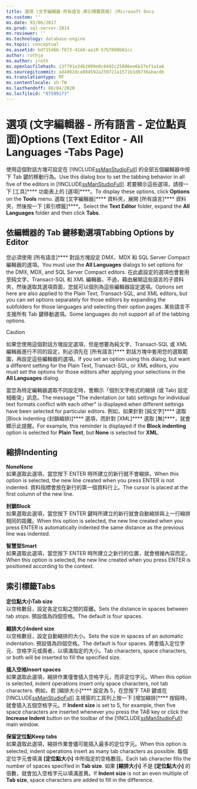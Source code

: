 ```yaml
---
title: 選項 (文字編輯器-所有語言-索引標籤頁面) |Microsoft Docs
ms.custom: ''
ms.date: 03/06/2017
ms.prod: sql-server-2014
ms.reviewer: ''
ms.technology: database-engine
ms.topic: conceptual
ms.assetid: bd715d6b-f873-41d4-aa10-57b7098b61cc
author: rothja
ms.author: jroth
ms.openlocfilehash: 13f791e34b2099e8c0492c25886ee6b37ef1a1a6
ms.sourcegitcommit: ad4d92dce894592a259721a1571b1d8736abacdb
ms.translationtype: MT
ms.contentlocale: zh-TW
ms.lasthandoff: 08/04/2020
ms.locfileid: "87599173"
---
```

# <a name="options-text-editor---all-languages--tabs-page"></a><span data-ttu-id="e53db-102">選項 (文字編輯器 - 所有語言 - 定位點頁面)</span><span class="sxs-lookup"><span data-stu-id="e53db-102">Options (Text Editor - All Languages -Tabs Page)</span></span>
  <span data-ttu-id="e53db-103">使用這個對話方塊可設定在 [!INCLUDE[ssManStudioFull](../includes/ssmanstudiofull-md.md)] 的全部五個編輯器中按下 Tab 鍵的移動行為。</span><span class="sxs-lookup"><span data-stu-id="e53db-103">Use this dialog box to set the tabbing behavior in all five of the editors in [!INCLUDE[ssManStudioFull](../includes/ssmanstudiofull-md.md)].</span></span> <span data-ttu-id="e53db-104">若要顯示這些選項，請按一下 [工具]\*\*\*\* 功能表上的 [選項]\*\*\*\*。</span><span class="sxs-lookup"><span data-stu-id="e53db-104">To display these options, click **Options** on the **Tools** menu.</span></span> <span data-ttu-id="e53db-105">選取 [文字編輯器]\*\*\*\* 資料夾，展開 [所有語言]\*\*\*\* 資料夾，然後按一下 [索引標籤]\*\*\*\*。</span><span class="sxs-lookup"><span data-stu-id="e53db-105">Select the **Text Editor** folder, expand the **All Languages** folder and then click **Tabs**.</span></span>  
  
## <a name="tabbing-options-by-editor"></a><span data-ttu-id="e53db-106">依編輯器的 Tab 鍵移動選項</span><span class="sxs-lookup"><span data-stu-id="e53db-106">Tabbing Options by Editor</span></span>  
 <span data-ttu-id="e53db-107">您必須使用 [所有語言]\*\*\*\* 對話方塊設定 DMX、MDX 和 SQL Server Compact 編輯器的選項。</span><span class="sxs-lookup"><span data-stu-id="e53db-107">You must use the **All Languages** dialogs to set options for the DMX, MDX, and SQL Server Compact editors.</span></span> <span data-ttu-id="e53db-108">在此處設定的選項也會套用至純文字、Transact-SQL 和 XML 編輯器，不過，藉由展開這些語言的子資料夾，然後選取其選項頁面，您就可以個別為這些編輯器設定選項。</span><span class="sxs-lookup"><span data-stu-id="e53db-108">Options set here are also applied to the Plain Text, Transact-SQL, and XML editors, but you can set options separately for those editors by expanding the subfolders for those languages and selecting their option pages.</span></span> <span data-ttu-id="e53db-109">某些語言不支援所有 Tab 鍵移動選項。</span><span class="sxs-lookup"><span data-stu-id="e53db-109">Some languages do not support all of the tabbing options.</span></span>  
  
> [!CAUTION]  
>  <span data-ttu-id="e53db-110">如果您使用這個對話方塊設定選項，但是想要為純文字、Transact-SQL 或 XML 編輯器進行不同的設定，則必須先在 [所有語言]\*\*\*\* 對話方塊中套用您的選取範圍，再設定這些編輯器的選項。</span><span class="sxs-lookup"><span data-stu-id="e53db-110">If you set an option using this dialog, but want a different setting for the Plain Text, Transact-SQL, or XML editors, you must set the options for those editors after applying your selections in the **All Languages** dialog.</span></span>  
  
 <span data-ttu-id="e53db-111">當您為特定編輯器選取不同設定時，會顯示「個別文字格式的縮排 (或 Tab) 設定相衝突」訊息。</span><span class="sxs-lookup"><span data-stu-id="e53db-111">The message "The indentation (or tab) settings for individual text formats conflict with each other" is displayed when different settings have been selected for particular editors.</span></span> <span data-ttu-id="e53db-112">例如，如果針對 [純文字]\*\*\*\* 選取 [Block indenting (封鎖縮排)]\*\*\*\* 選項，而針對 [XML]\*\*\*\* 選取 [無]\*\*\*\*，就會顯示此提醒。</span><span class="sxs-lookup"><span data-stu-id="e53db-112">For example, this reminder is displayed if the **Block indenting** option is selected for **Plain Text**, but **None** is selected for **XML**.</span></span>  
  
## <a name="indenting"></a><span data-ttu-id="e53db-113">縮排</span><span class="sxs-lookup"><span data-stu-id="e53db-113">Indenting</span></span>  
 <span data-ttu-id="e53db-114">**None**</span><span class="sxs-lookup"><span data-stu-id="e53db-114">**None**</span></span>  
 <span data-ttu-id="e53db-115">如果選取此選項，當您按下 ENTER 時所建立的新行就不會縮排。</span><span class="sxs-lookup"><span data-stu-id="e53db-115">When this option is selected, the new line created when you press ENTER is not indented.</span></span> <span data-ttu-id="e53db-116">資料指標會放在新行的第一個資料行上。</span><span class="sxs-lookup"><span data-stu-id="e53db-116">The cursor is placed at the first column of the new line.</span></span>  
  
 <span data-ttu-id="e53db-117">**封鎖**</span><span class="sxs-lookup"><span data-stu-id="e53db-117">**Block**</span></span>  
 <span data-ttu-id="e53db-118">如果選取此選項，當您按下 ENTER 鍵時所建立的新行就會自動縮排與上一行縮排相同的距離。</span><span class="sxs-lookup"><span data-stu-id="e53db-118">When this option is selected, the new line created when you press ENTER is automatically indented the same distance as the previous line was indented.</span></span>  
  
 <span data-ttu-id="e53db-119">**智慧型**</span><span class="sxs-lookup"><span data-stu-id="e53db-119">**Smart**</span></span>  
 <span data-ttu-id="e53db-120">如果選取此選項，當您按下 ENTER 時所建立之新行的位置，就會根據內容而定。</span><span class="sxs-lookup"><span data-stu-id="e53db-120">When this option is selected, the new line created when you press ENTER is positioned according to the context.</span></span>  
  
## <a name="tabs"></a><span data-ttu-id="e53db-121">索引標籤</span><span class="sxs-lookup"><span data-stu-id="e53db-121">Tabs</span></span>  
 <span data-ttu-id="e53db-122">**定位點大小**</span><span class="sxs-lookup"><span data-stu-id="e53db-122">**Tab size**</span></span>  
 <span data-ttu-id="e53db-123">以空格數目，設定各定位點之間的距離。</span><span class="sxs-lookup"><span data-stu-id="e53db-123">Sets the distance in spaces between tab stops.</span></span> <span data-ttu-id="e53db-124">預設值為四個空格。</span><span class="sxs-lookup"><span data-stu-id="e53db-124">The default is four spaces.</span></span>  
  
 <span data-ttu-id="e53db-125">**縮排大小**</span><span class="sxs-lookup"><span data-stu-id="e53db-125">**Indent size**</span></span>  
 <span data-ttu-id="e53db-126">以空格數目，設定自動縮排的大小。</span><span class="sxs-lookup"><span data-stu-id="e53db-126">Sets the size in spaces of an automatic indentation.</span></span> <span data-ttu-id="e53db-127">預設值為四個空格。</span><span class="sxs-lookup"><span data-stu-id="e53db-127">The default is four spaces.</span></span> <span data-ttu-id="e53db-128">將會插入定位字元、空格字元或兩者，以填滿指定的大小。</span><span class="sxs-lookup"><span data-stu-id="e53db-128">Tab characters, space characters, or both will be inserted to fill the specified size.</span></span>  
  
 <span data-ttu-id="e53db-129">**插入空格**</span><span class="sxs-lookup"><span data-stu-id="e53db-129">**Insert spaces**</span></span>  
 <span data-ttu-id="e53db-130">如果選取此選項，縮排作業僅會插入空格字元，而非定位字元。</span><span class="sxs-lookup"><span data-stu-id="e53db-130">When this option is selected, indent operations insert only space characters, not tab characters.</span></span> <span data-ttu-id="e53db-131">例如，若 [縮排大小]\*\*\*\* 設定為 5，在您按下 TAB 鍵或在 [!INCLUDE[ssManStudioFull](../includes/ssmanstudiofull-md.md)] 主視窗的工具列上按一下 [增加縮排]\*\*\*\* 按鈕時，就會插入五個空格字元。</span><span class="sxs-lookup"><span data-stu-id="e53db-131">If **Indent size** is set to 5, for example, then five space characters are inserted whenever you press the TAB key or click the **Increase Indent** button on the toolbar of the [!INCLUDE[ssManStudioFull](../includes/ssmanstudiofull-md.md)] main window.</span></span>  
  
 <span data-ttu-id="e53db-132">**保留定位點**</span><span class="sxs-lookup"><span data-stu-id="e53db-132">**Keep tabs**</span></span>  
 <span data-ttu-id="e53db-133">如果選取此選項，縮排作業會儘可能插入最多的定位字元。</span><span class="sxs-lookup"><span data-stu-id="e53db-133">When this option is selected, indent operations insert as many tab characters as possible.</span></span> <span data-ttu-id="e53db-134">每個定位字元會填滿 **[定位點大小]** 中所指定的空格數目。</span><span class="sxs-lookup"><span data-stu-id="e53db-134">Each tab character fills the number of spaces specified in **Tab size**.</span></span> <span data-ttu-id="e53db-135">如果 **[縮排大小]** 不是 **[定位點大小]** 的倍數，就會加入空格字元以填滿差異。</span><span class="sxs-lookup"><span data-stu-id="e53db-135">If **Indent size** is not an even multiple of **Tab size**, space characters are added to fill in the difference.</span></span>  
  
  
